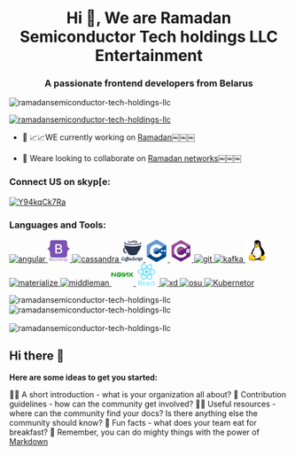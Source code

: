 <h1 align="center">Hi 👋, We are Ramadan Semiconductor Tech holdings LLC Entertainment</h1>
<h3 align="center">A passionate frontend developers from Belarus</h3>

<p align="left"> <img src="https://komarev.com/ghpvc/?username=ramadansemiconductor-tech-holdings-llc&label=Profile%20views&color=0e75b6&style=flat" alt="ramadansemiconductor-tech-holdings-llc" /> </p>

<p align="left"> <a href="https://github.com/ryo-ma/github-profile-trophy"><img src="https://github-profile-trophy.vercel.app/?username=ramadansemiconductor-tech-holdings-llc" alt="ramadansemiconductor-tech-holdings-llc" /></a> </p>

- 🔭 📈📈WE currently working on [Ramadan](https://soundcloud.com/quadruple_amputee/6aifucore)￼￼￼

- 👯 Weare looking to collaborate on [Ramadan networks](https://soundcloud.com/quadruple_amputee/factoryreset)￼￼￼

<h3 align="left">Connect US on skyp[e:</h3>
<p align="left">
<a href="https://discord.gg/Y94kqCk7Ra" target="blank"><img align="center" src="https://external-content.duckduckgo.com/iu/?u=http%3A%2F%2Flofrev.net%2Fwp-content%2Fphotos%2F2016%2F06%2Fskype-logo.png&f=1&nofb=1&ipt=f26ff53569dea79303c2387fe3bcfb7e33b767ebf91d018d85fdc7f7927c0345&ipo=images" alt="Y94kqCk7Ra" height="30" width="40" /></a>
</p>

<h3 align="left">Languages and Tools:</h3>
<p align="left"> <a href="https://angular.io" target="_blank" rel="noreferrer"> <img src="https://angular.io/assets/images/logos/angular/angular.svg" alt="angular" width="40" height="40"/> </a> <a href="https://getbootstrap.com" target="_blank" rel="noreferrer"> <img src="https://raw.githubusercontent.com/devicons/devicon/master/icons/bootstrap/bootstrap-plain-wordmark.svg" alt="bootstrap" width="40" height="40"/> </a> <a href="https://cassandra.apache.org/" target="_blank" rel="noreferrer"> <img src="https://www.vectorlogo.zone/logos/apache_cassandra/apache_cassandra-icon.svg" alt="cassandra" width="40" height="40"/> </a> <a href="https://offeescript.org" target="_blank" rel="noreferrer"> <img src="https://raw.githubusercontent.com/devicons/devicon/master/icons/coffeescript/coffeescript-original-wordmark.svg" alt="coffeescript" width="40" height="40"/> </a> <a href="https://www.w3schools.com/cpp/" target="_blank" rel="noreferrer"> <img src="https://raw.githubusercontent.com/devicons/devicon/master/icons/cplusplus/cplusplus-original.svg" alt="cplusplus" width="40" height="40"/> </a> <a href="https://www.w3schools.com/cs/" target="_blank" rel="noreferrer"> <img src="https://raw.githubusercontent.com/devicons/devicon/master/icons/csharp/csharp-original.svg" alt="csharp" width="40" height="40"/> </a> <a href="https://git-scm.com/" target="_blank" rel="noreferrer"> <img src="https://www.vectorlogo.zone/logos/git-scm/git-scm-icon.svg" alt="git" width="40" height="40"/> </a> <a href="https://kafka.apache.org/" target="_blank" rel="noreferrer"> <img src="https://www.vectorlogo.zone/logos/apache_kafka/apache_kafka-icon.svg" alt="kafka" width="40" height="40"/> </a> <a href="https://www.linux.org/" target="_blank" rel="noreferrer"> <img src="https://raw.githubusercontent.com/devicons/devicon/master/icons/linux/linux-original.svg" alt="linux" width="40" height="40"/> </a> <a href="https://materializecss.com/" target="_blank" rel="noreferrer"> <img src="https://raw.githubusercontent.com/prplx/svg-logos/5585531d45d294869c4eaab4d7cf2e9c167710a9/svg/materialize.svg" alt="materialize" width="40" height="40"/> </a> <a href="https://middlemanapp.com/" target="_blank" rel="noreferrer"> <img src="https://raw.githubusercontent.com/leungwensen/svg-icon/b84b3f3a3da329b7c1d02346865f8e98beb05413/dist/svg/logos/middleman.svg" alt="middleman" width="40" height="40"/> </a> <a href="https://www.nginx.com" target="_blank" rel="noreferrer"> <img src="https://raw.githubusercontent.com/devicons/devicon/master/icons/nginx/nginx-original.svg" alt="nginx" width="40" height="40"/> </a> <a href="https://reactjs.org/" target="_blank" rel="noreferrer"> <img src="https://raw.githubusercontent.com/devicons/devicon/master/icons/react/react-original-wordmark.svg" alt="react" width="40" height="40"/> </a> <a href="https://www.adobe.com/products/xd.html" target="_blank" rel="noreferrer"> <img src="https://cdn.worldvectorlogo.com/logos/adobe-xd.svg" alt="xd" width="40" height="40"/> </a> <a href="https://osu.ppy.sh/" target="_blank" rel="noreferrer"> <img src="https://i.ppy.sh/29c25adcd631e63e30326de74660867f678715cb/687474703a2f2f692e696d6775722e636f6d2f763035304a65652e6a7067" alt="osu" width="40" height="40"/> </a> <a href="http://kubernetes.com/" target="_blank" rel="noreferrer"> <img src="https://cdn.discordapp.com/attachments/999379800315662348/1036675320352346182/unknown.png" alt="Kubernetor" width="40" height="40"/> </a></p>

<p><img align="left" src="https://github-readme-stats.vercel.app/api/top-langs?username=ramadansemiconductor-tech-holdings-llc&show_icons=true&locale=en&layout=compact" alt="ramadansemiconductor-tech-holdings-llc" /></p>

<p>&nbsp;<img align="center" src="https://github-readme-stats.vercel.app/api?username=ramadansemiconductor-tech-holdings-llc&show_icons=true&locale=en" alt="ramadansemiconductor-tech-holdings-llc" /></p>

<p><img align="center" src="https://github-readme-streak-stats.herokuapp.com/?user=ramadansemiconductor-tech-holdings-llc&" alt="ramadansemiconductor-tech-holdings-llc" /></p>


## Hi there 👋



**Here are some ideas to get you started:**

🙋‍♀️ A short introduction - what is your organization all about?
🌈 Contribution guidelines - how can the community get involved?
👩‍💻 Useful resources - where can the community find your docs? Is there anything else the community should know?
🍿 Fun facts - what does your team eat for breakfast?
🧙 Remember, you can do mighty things with the power of [Markdown](https://docs.github.com/github/writing-on-github/getting-started-with-writing-and-formatting-on-github/basic-writing-and-formatting-syntax)

